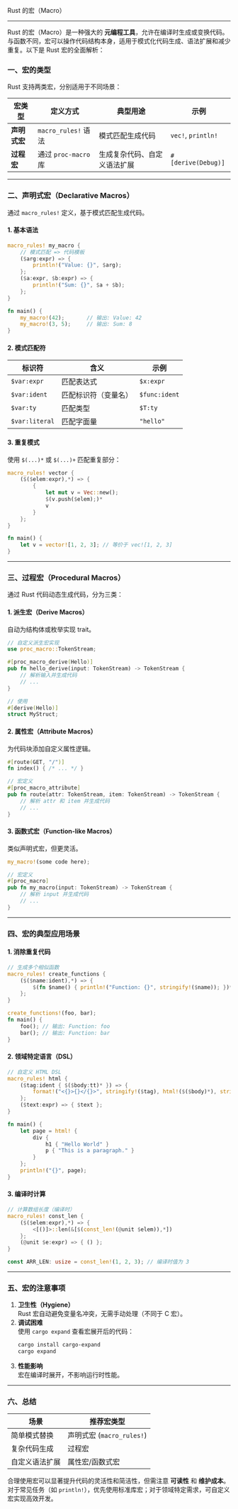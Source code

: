 Rust 的宏（Macro）

---

Rust 的宏（Macro）是一种强大的 **元编程工具**，允许在编译时生成或变换代码。与函数不同，宏可以操作代码结构本身，适用于模式化代码生成、语法扩展和减少重复。以下是 Rust 宏的全面解析：



### **一、宏的类型**

Rust 支持两类宏，分别适用于不同场景：

| **宏类型**   | **定义方式**         | **典型用途**                 | **示例**           |
| ------------ | -------------------- | ---------------------------- | ------------------ |
| **声明式宏** | `macro_rules!` 语法  | 模式匹配生成代码             | `vec!`, `println!` |
| **过程宏**   | 通过 `proc-macro` 库 | 生成复杂代码、自定义语法扩展 | `#[derive(Debug)]` |

---

### **二、声明式宏（Declarative Macros）**
通过 `macro_rules!` 定义，基于模式匹配生成代码。

#### **1. 基本语法**
```rust
macro_rules! my_macro {
    // 模式匹配 => 代码模板
    ($arg:expr) => {
        println!("Value: {}", $arg);
    };
    ($a:expr, $b:expr) => {
        println!("Sum: {}", $a + $b);
    };
}

fn main() {
    my_macro!(42);       // 输出: Value: 42
    my_macro!(3, 5);     // 输出: Sum: 8
}
```

#### **2. 模式匹配符**
| **标识符**     | **含义**             | **示例**      |
| -------------- | -------------------- | ------------- |
| `$var:expr`    | 匹配表达式           | `$x:expr`     |
| `$var:ident`   | 匹配标识符（变量名） | `$func:ident` |
| `$var:ty`      | 匹配类型             | `$T:ty`       |
| `$var:literal` | 匹配字面量           | `"hello"`     |

#### **3. 重复模式**
使用 `$(...)*` 或 `$(...)+` 匹配重复部分：
```rust
macro_rules! vector {
    ($($elem:expr),*) => {
        {
            let mut v = Vec::new();
            $(v.push($elem);)*
            v
        }
    };
}

fn main() {
    let v = vector![1, 2, 3]; // 等价于 vec![1, 2, 3]
}
```

---

### **三、过程宏（Procedural Macros）**
通过 Rust 代码动态生成代码，分为三类：

#### **1. 派生宏（Derive Macros）**
自动为结构体或枚举实现 trait。
```rust
// 自定义派生宏实现
use proc_macro::TokenStream;

#[proc_macro_derive(Hello)]
pub fn hello_derive(input: TokenStream) -> TokenStream {
    // 解析输入并生成代码
    // ...
}

// 使用
#[derive(Hello)]
struct MyStruct;
```

#### **2. 属性宏（Attribute Macros）**
为代码块添加自定义属性逻辑。
```rust
#[route(GET, "/")]
fn index() { /* ... */ }

// 宏定义
#[proc_macro_attribute]
pub fn route(attr: TokenStream, item: TokenStream) -> TokenStream {
    // 解析 attr 和 item 并生成代码
    // ...
}
```

#### **3. 函数式宏（Function-like Macros）**
类似声明式宏，但更灵活。
```rust
my_macro!(some code here);

// 宏定义
#[proc_macro]
pub fn my_macro(input: TokenStream) -> TokenStream {
    // 解析 input 并生成代码
    // ...
}
```

---

### **四、宏的典型应用场景**
#### **1. 消除重复代码**
```rust
// 生成多个相似函数
macro_rules! create_functions {
    ($($name:ident),*) => {
        $(fn $name() { println!("Function: {}", stringify!($name)); })*
    };
}

create_functions!(foo, bar);
fn main() {
    foo(); // 输出: Function: foo
    bar(); // 输出: Function: bar
}
```

#### **2. 领域特定语言（DSL）**
```rust
// 自定义 HTML DSL
macro_rules! html {
    ($tag:ident { $($body:tt)* }) => {
        format!("<{}>{}</{}>", stringify!($tag), html!($($body)*), stringify!($tag))
    };
    ($text:expr) => { $text };
}

fn main() {
    let page = html! {
        div {
            h1 { "Hello World" }
            p { "This is a paragraph." }
        }
    };
    println!("{}", page);
}
```

#### **3. 编译时计算**
```rust
// 计算数组长度（编译时）
macro_rules! const_len {
    ($($elem:expr),*) => {
        <[()]>::len(&[$(const_len!(@unit $elem)),*])
    };
    (@unit $e:expr) => { () };
}

const ARR_LEN: usize = const_len!(1, 2, 3); // 编译时值为 3
```

---

### **五、宏的注意事项**
1. **卫生性（Hygiene）**  
   Rust 宏自动避免变量名冲突，无需手动处理（不同于 C 宏）。
2. **调试困难**  
   使用 `cargo expand` 查看宏展开后的代码：
   ```bash
   cargo install cargo-expand
   cargo expand
   ```
3. **性能影响**  
   宏在编译时展开，不影响运行时性能。

---

### **六、总结**
| **场景**       | **推荐宏类型**            |
| -------------- | ------------------------- |
| 简单模式替换   | 声明式宏 (`macro_rules!`) |
| 复杂代码生成   | 过程宏                    |
| 自定义语法扩展 | 属性宏/函数式宏           |

合理使用宏可以显著提升代码的灵活性和简洁性，但需注意 **可读性** 和 **维护成本**。对于常见任务（如 `println!`），优先使用标准库宏；对于领域特定需求，可自定义宏实现高效开发。